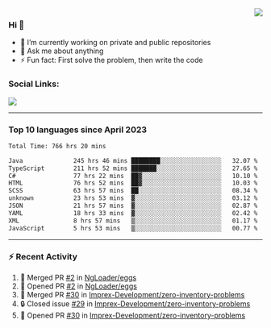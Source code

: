 <!--
<a href="https://wuffy.eu">
  <img align="right" src="https://github.com/ngloader/ngloader/blob/devcard/devcard.png" height="410" width="300" alt="NgLoader's Dev Card"/>
</a>
-->

<a href="https://wuffy.eu">
  <img align="right" src="https://github-readme-stats.vercel.app/api?username=ngloader&count_private=true&include_all_commits=true&show_icons=true&hide_rank=true&theme=dracula" />
</a>

### Hi 👋
- 🔭 I’m currently working on private and public repositories
- 💬 Ask me about anything
- ⚡ Fun fact: First solve the problem, then write the code

### Social Links:
<a href="https://discord.gg/jUtRU5Q">
  <img src="https://dcbadge.limes.pink/api/shield/128286216708685824?style=flat&theme=clean&compact=true" />
</a>

<!--
---

<div>
  <img src="https://github-readme-stats.vercel.app/api/wakatime?username=NgLoader&api_domain=wakapi.wuffy.dev&bg_color=282a36&title_color=ff6e96&icon_color=2F855A&text_color=ffffff&custom_title=Week%20Stats&layout=compact" />
</div>

---

<div>
  <img height="170" align="left" src="https://github-readme-stats.vercel.app/api?username=ngloader&count_private=true&include_all_commits=true&show_icons=true&theme=dracula" />
  <img src="https://github-readme-stats.vercel.app/api/top-langs/?username=ngloader&layout=compact&theme=dracula" />
</div>

---

<a href="https://github.com/ryo-ma/github-profile-trophy">
  <img width=800 src="https://github-profile-trophy.vercel.app/?username=ngloader&column=8&theme=dracula&no-frame=true"/>
</a>
-->

---

### Top 10 languages since April 2023

<!--START_SECTION:waka-->

```txt
Total Time: 766 hrs 20 mins

Java              245 hrs 46 mins ████████░░░░░░░░░░░░░░░░░   32.07 %
TypeScript        211 hrs 52 mins ███████░░░░░░░░░░░░░░░░░░   27.65 %
C#                77 hrs 22 mins  ██▓░░░░░░░░░░░░░░░░░░░░░░   10.10 %
HTML              76 hrs 52 mins  ██▓░░░░░░░░░░░░░░░░░░░░░░   10.03 %
SCSS              63 hrs 57 mins  ██░░░░░░░░░░░░░░░░░░░░░░░   08.34 %
unknown           23 hrs 53 mins  ▓░░░░░░░░░░░░░░░░░░░░░░░░   03.12 %
JSON              21 hrs 57 mins  ▓░░░░░░░░░░░░░░░░░░░░░░░░   02.87 %
YAML              18 hrs 33 mins  ▓░░░░░░░░░░░░░░░░░░░░░░░░   02.42 %
XML               8 hrs 57 mins   ▒░░░░░░░░░░░░░░░░░░░░░░░░   01.17 %
JavaScript        5 hrs 53 mins   ▒░░░░░░░░░░░░░░░░░░░░░░░░   00.77 %
```

<!--END_SECTION:waka-->

---

### :zap: Recent Activity
<!--START_SECTION:activity-->
1. 🎉 Merged PR [#2](https://github.com/NgLoader/eggs/pull/2) in [NgLoader/eggs](https://github.com/NgLoader/eggs)
2. 💪 Opened PR [#2](https://github.com/NgLoader/eggs/pull/2) in [NgLoader/eggs](https://github.com/NgLoader/eggs)
3. 🎉 Merged PR [#30](https://github.com/Imprex-Development/zero-inventory-problems/pull/30) in [Imprex-Development/zero-inventory-problems](https://github.com/Imprex-Development/zero-inventory-problems)
4. 🔒 Closed issue [#29](https://github.com/Imprex-Development/zero-inventory-problems/issues/29) in [Imprex-Development/zero-inventory-problems](https://github.com/Imprex-Development/zero-inventory-problems)
5. 💪 Opened PR [#30](https://github.com/Imprex-Development/zero-inventory-problems/pull/30) in [Imprex-Development/zero-inventory-problems](https://github.com/Imprex-Development/zero-inventory-problems)
<!--END_SECTION:activity-->
